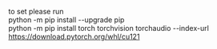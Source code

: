 to set please run  
python -m pip install --upgrade pip  
python -m pip install torch torchvision torchaudio --index-url https://download.pytorch.org/whl/cu121